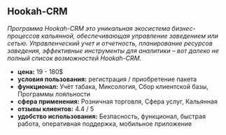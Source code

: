 ## Hookah-CRM

_Программа Hookah-CRM это уникальная экосистема бизнес-процессов кальянной, обеспечивающая управление заведением или сетью. Управленческий учет и отчетность, планирование ресурсов заведения, эффективные инструменты для аналитики – вот далеко не полный список возможностей Hookah-CRM._

- **цена:** 19 - 180$
- **условия пользования:** регистрация / приобретение пакета
- **функционал:** Учёт табака, Миксология, Сбор клиентской базы, Программы лояльности
- **сфера применения:** Розничная торговля, Сфера услуг, Кальянная
- **отзывы клиентов:** 4.4 / 5
- **удобство использования:** Безпасность, функционал, быстрая работа, оперативная поддержка, мобильное приложение
